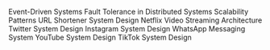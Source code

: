 Event-Driven Systems
Fault Tolerance in Distributed Systems
Scalability Patterns
URL Shortener System Design
Netflix Video Streaming Architecture
Twitter System Design
Instagram System Design
WhatsApp Messaging System
YouTube System Design
TikTok System Design